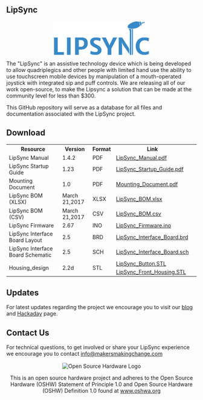## LipSync

<p align="center">
<img align="center" src="https://raw.githubusercontent.com/makersmakingchange/blog/gh-pages/_resources/images/LipSync_Logo.jpg" width="50%" height="50%" alt="LipSync Logo"/>
</p>

The "LipSync" is an assistive technology device which is being developed to allow quadriplegics and other people with limited hand use the ability to use touchscreen mobile devices by manipulation of a mouth-operated joystick with integrated sip and puff controls. We are releasing all of our work open-source, to make the Lipsync a solution that can be made at the community level for less than $300.

This GitHub repository will serve as a database for all files and documentation associated with the LipSync project.

## Download

 <table style="width:100%">
  <tr>
    <th>Resource</th>
    <th>Version</th>
    <th>Format</th>
    <th>Link</th>
  </tr>
  <tr>
    <td>LipSync Manual</td>
    <td>1.4.2</td>
    <td>PDF</td>
    <td><a href="https://github.com/makersmakingchange/LipSync/raw/master/LipSync_Manual.pdf">LipSync_Manual.pdf</a></td>
  </tr>
  <tr>
    <td>LipSync Startup Guide</td>
    <td>1.23</td>
    <td>PDF</td>
    <td><a href="https://github.com/makersmakingchange/LipSync/raw/master/LipSync_Startup_Guide.pdf">LipSync_Startup_Guide.pdf</a></td>
  </tr>
  <tr>
     <td>Mounting Document</td>
     <td>1.0</td>
     <td>PDF</td>
     <td><a href="https://github.com/makersmakingchange/LipSync/raw/master/LipSync_Startup_Guide.pdf">Mounting_Document.pdf</a></td>
  </tr>
  <tr>
    <td>LipSync BOM (XLSX)</td>
    <td>March 21,2017</td>
    <td>XLSX</td>
    <td><a href="https://github.com/makersmakingchange/LipSync/raw/master/LipSync_BOM.xlsx">LipSync_BOM.xlsx</a></td>
  </tr>
  <tr>
    <td>LipSync BOM (CSV)</td>
    <td>March 21,2017</td>
    <td>CSV</td>
    <td><a href="https://raw.githubusercontent.com/makersmakingchange/LipSync/master/LipSync_BOM.csv" download target="_blank">LipSync_BOM.csv</a></td>
  </tr>
  <tr>
    <td>LipSync Firmware</td>
    <td>2.67</td>
    <td>INO</td>
    <td><a href="https://github.com/makersmakingchange/LipSync/raw/master/Software/LipSync_Firmware/LipSync_Firmware.ino">LipSync_Firmware.ino</a></td>
  </tr>
  <tr>
    <td>LipSync Interface Board Layout</td>
    <td>2.5</td>
    <td>BRD</td>
    <td><a href="https://raw.githubusercontent.com/makersmakingchange/LipSync/master/Hardware/PCB_design/LipSync_Interface_Board.brd">LipSync_Interface_Board.brd</a></td>
  </tr>
  <tr>
    <td>LipSync Interface Board Schematic</td>
    <td>2.5</td>
    <td>SCH</td>
    <td><a href="https://raw.githubusercontent.com/makersmakingchange/LipSync/master/Hardware/PCB_design/LipSync_Interface_Board.sch">LipSync_Interface_Board.sch</a></td>
  </tr>
    <tr>
    <td rowspan="2">Housing_design</td>
    <td rowspan="2">2.2d</td>
    <td rowspan="2">STL</td>
    <td><a href="https://raw.githubusercontent.com/makersmakingchange/LipSync/master/Hardware/Housing_design/LipSync_Button.STL">LipSync_Button.STL</a></td>
  </tr>
  <tr>
  <td><a href="https://github.com/makersmakingchange/LipSync/raw/master/Hardware/Housing_design/LipSync_Front_Housing.STL">LipSync_Front_Housing.STL</a><td/>
  </tr>
</table> 

## Updates 
For latest updates regarding the project we encourage you to visit our <a href="https://makersmakingchange.github.io/blog/">blog</a> and <a href="https://hackaday.io/project/13424-lipsync">Hackaday</a> page.


## Contact Us

For technical questions, to get involved or share your LipSync experience we encourage you to contact info@makersmakingchange.com



<p align="center">
<img align="center" src="http://www.oshwa.org/wp-content/uploads/2014/03/oshw-logo-200-px.png" alt="Open Source Hardware Logo"/>
</p>

<p align="center">
This is an open source hardware project and adheres to the Open Source Hardware (OSHW) Statement of Principle 1.0 and Open Source Hardware (OSHW) Definition 1.0 found at <a href="http://www.oshwa.org">www.oshwa.org</a>
</p>

